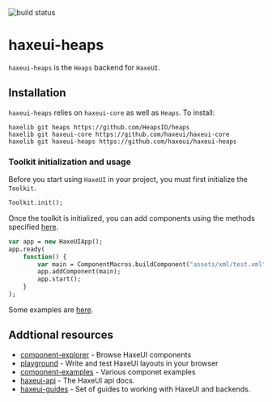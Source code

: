 ![build status](https://github.com/haxeui/haxeui-heaps/actions/workflows/build.yml/badge.svg)

# haxeui-heaps
`haxeui-heaps` is the `Heaps` backend for `HaxeUI`.

## Installation
`haxeui-heaps` relies on `haxeui-core` as well as `Heaps`. To install:

```
haxelib git heaps https://github.com/HeapsIO/heaps
haxelib git haxeui-core https://github.com/haxeui/haxeui-core
haxelib git haxeui-heaps https://github.com/haxeui/haxeui-heaps
```

### Toolkit initialization and usage
Before you start using `HaxeUI` in your project, you must first initialize the `Toolkit`.

```haxe
Toolkit.init();
```

Once the toolkit is initialized, you can add components using the methods specified <a href="https://github.com/haxeui/haxeui-core#adding-components-using-haxe-code">here</a>.

```haxe
var app = new HaxeUIApp();
app.ready(
	function() {
		var main = ComponentMacros.buildComponent("assets/xml/test.xml"); // whatever your XML layout path is
		app.addComponent(main);
		app.start();
	}
);
```

Some examples are [here](https://github.com/haxeui/component-examples).

## Addtional resources
* <a href="http://haxeui.org/explorer/">component-explorer</a> - Browse HaxeUI components
* <a href="http://haxeui.org/builder/">playground</a> - Write and test HaxeUI layouts in your browser
* <a href="https://github.com/haxeui/component-examples">component-examples</a> - Various componet examples
* <a href="http://haxeui.org/api/haxe/ui/">haxeui-api</a> - The HaxeUI api docs.
* <a href="https://github.com/haxeui/haxeui-guides">haxeui-guides</a> - Set of guides to working with HaxeUI and backends.
